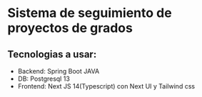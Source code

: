# Sistema de seguimiento de proyectos de grados

## Tecnologias a usar:

- Backend: Spring Boot JAVA
- DB: Postgresql 13
- Frontend: Next JS 14(Typescript) con Next UI y Tailwind css
